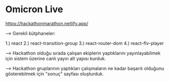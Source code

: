 # Omicron Live
https://hackathonmarathon.netlify.app/


--> Gerekli kütphaneler:

1.) react
2.) react-transition-group
3.) react-router-dom
4.) react-flv-player






--> Hackathon olduğu sırada çalışan ekiplerin yaptıklarını yayınlayabilmek 
için sistem üzerine canlı yayın alt yapısı kurduk. 

--> Hackathon gruplarının yaptıkları çalışmaların ne kadar başarılı olduğunu 
gösterebilmek için "sonuç" sayfası oluşturduk. 

